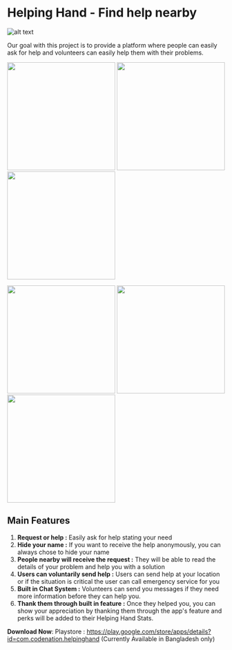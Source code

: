 # Helping Hand - Find help nearby
![alt text](https://lh3.googleusercontent.com/i30gOIULgpfDrAQ___YjqK3lRLnSfjZOnqTJwfapiv_wkgTS_2tBq83KSBhnjQ9uSxo=s180-rw "Helping Hand")

Our goal with this project is to provide a platform where people can easily ask for help and volunteers can easily help them with their problems.

<p float="left">
  <img src="https://lh3.googleusercontent.com/pw/ACtC-3exY7HXGMkP73d3BdRFaf7YqGDtTh_qTiCePbMbk2WBdftfcCeHfHuo2g73MeQpvddBGtYV9vJTXRACCTsjQMEKudGjplD-JG3Jge7kASirMz65Fu_7uD1n7GgyxAl0GY4HpH8KdfoyDrByazX2xQSE=w536-h860-no?authuser=0" width="250" />
  <img src="https://lh3.googleusercontent.com/pw/ACtC-3fToP0uN2_UrhvZh21pKBmXTE7T1rQRquxv7OjnOOGyjz51Uw2Dy3A6OsFFVYqiUWG5nXEqXim8yek2OfCGxSNmB6jcVTOUoIeQHWMeEIwJl-xYNqp-ddorqmGPGG2C90kaCPTl12ZgHioth7-ERt-I=w574-h859-no?authuser=0" width="250" /> 
  <img src="https://lh3.googleusercontent.com/pw/ACtC-3c-ywujnUBTgecO8dgJX3br2MFeu0OvRzaieQO8xWcdMflG0N7UvU1SZkFpavBMdQQqk6AAH0k2rRssG4mv97xmSF5ZulsCzaulZY39LuFQDm9hZQPjJkMySKzMYJTOZFLL4h1seiI470SUW41SykNX=w595-h844-no?authuser=0" width="250" />
</p>

<p float="left">
  <img src="https://lh3.googleusercontent.com/pw/ACtC-3dLL-NxhyUYVBGC3QwYHQU1iaDe5x8k5ty3mQSqQ-E6pVPxNCgiTpzzHMbggn0ytv2wZYZZqW5mri2NdwnLYjiT5wV4SJ5wO_PjxMO9L10EllcOBwjJqa37hKyT3ECj08Fb-hgjIhsMyiNaj5-cGQto=w574-h859-no?authuser=0" width="250" />
  <img src="https://lh3.googleusercontent.com/pw/ACtC-3dEIdtw9HAamlq2u0mhhoUlVwsJT_uhPqROz0vleV0kfIwc8M64j6uLvfMSPuWsnRoL3W3ZgXdg3snLSjx5Pc7oFUT5hnI6LAMmFpydIduhapL40voJFzbZCE40iSI-HWKwEURkM8VOLuupjPO97_v2=w565-h848-no?authuser=0" width="250" /> 
  <img src="https://lh3.googleusercontent.com/pw/ACtC-3dkFu1vlqmiu-Ex3tszSF2cIo4kp-pbMv8rVHB8Y4jXdhYUEvSPZDq5i3OG66eKYI2jh8sUB_BmS1wjAmO117G6cKqbDM1BK3b5LmpMsILBkuaHbejI7DrYKNmNJ8-GvL3WtJLs0xdj0a07CLyavm_0=w577-h863-no?authuser=0" width="250" />
</p>

## Main Features

1. **Request or help :** Easily ask for help stating your need
2. **Hide your name :** If you want to receive the help anonymously, you can always chose to hide your name
3. **People nearby will receive the request :** They will be able to read the details of your problem and help you with a solution
4. **Users can voluntarily send help :** Users can send help at your location or if the situation is critical the user can call emergency service for you
5. **Built in Chat System :** Volunteers can send you messages if they need more information before they can help you.
6. **Thank them through built in feature :** Once they helped you, you can show your appreciation by thanking them through the app's feature and perks will be added to their Helping Hand Stats.


**Download Now**: Playstore : https://play.google.com/store/apps/details?id=com.codenation.helpinghand (Currently Available in Bangladesh only)
